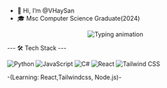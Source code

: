- 👋 Hi, I’m @VHaySan
- 🎓 Msc Computer Science Graduate(2024)

<div align="center">
  <img src="https://readme-typing-svg.demolab.com?font=Fira+Code&size=30&duration=3000&pause=1000&color=38BDF8&center=true&vCenter=true&width=800&lines=Hi!+I'm+[Your+Name]👋;Python+%7C+JavaScript+%7C+C%23;Learning+React+%26+Tailwind+🔥;Building+Things+That+Matter+🚀" alt="Typing animation" />
</div>

--- 🛠️ Tech Stack ---

![Python](https://img.shields.io/badge/-Python-3776AB?logo=python&logoColor=white)
![JavaScript](https://img.shields.io/badge/-JavaScript-F7DF1E?logo=javascript&logoColor=black)
![C#](https://img.shields.io/badge/-C%23-239120?logo=c-sharp&logoColor=white)
![React](https://img.shields.io/badge/-React-61DAFB?logo=react&logoColor=black)
![Tailwind CSS](https://img.shields.io/badge/-Tailwind_CSS-38BDF8?logo=tailwind-css)

-(Learning: React,Tailwindcss, Node.js)-


<!---
VHaySan/VHaySan is a ✨ special ✨ repository because its `README.md` (this file) appears on your GitHub profile.
You can click the Preview link to take a look at your changes.
--->
